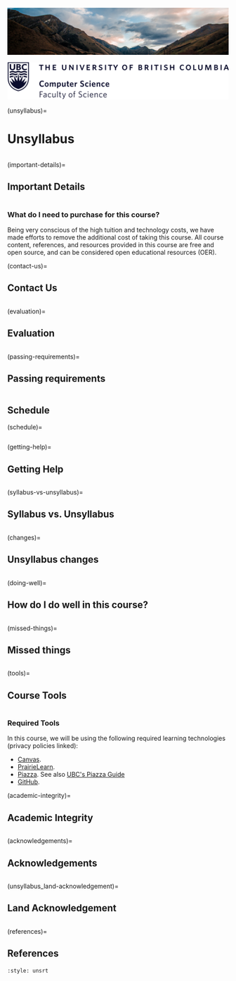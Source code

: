 ![](../images/header.jpg)

![](../images/UBC_CS.png)

(unsyllabus)=
# Unsyllabus

```{include} unsyllabus_bits/main_nav.md
```

<!-- 
```{figure} ../images/construction.jpeg
---
width: 750px
name: Under Construction.
---
This course website is currently under construction. It will continue to be updated and will be released closer to the course start date. [Photo by Mabel Amber from Pexels](https://www.pexels.com/photo/traffic-red-blue-sign-117602/). 
```
 -->

(important-details)=
## Important Details

```{include} unsyllabus_bits/important_details.md
```

### What do I need to purchase for this course?

Being very conscious of the high tuition and technology costs, we have made efforts to remove the additional cost of taking this course.
All course content, references, and resources provided in this course are free and open source, and can be considered open educational resources (OER).

<div class="page_break"> </div>

(contact-us)=
## Contact Us

```{include} syllabus_bits/teaching_team.md
```
(evaluation)=
## Evaluation

```{include} unsyllabus_bits/grading_practices_detailed.md
```

(passing-requirements)=
## Passing requirements

```{include} syllabus_bits/passing_requirement.md
```

<!--
## Learning Intentions
(learning-intentions)=
```{include} syllabus_bits/course_LOs.md
``` 
-->

<div class="page_break"> </div>

## Schedule

(schedule)=
```{include} syllabus_bits/schedule.md
```

<div class="page_break"> </div>

(getting-help)=
## Getting Help

```{include} unsyllabus_bits/getting_help.md
```

(syllabus-vs-unsyllabus)=
## Syllabus vs. Unsyllabus

```{include} unsyllabus_bits/why_syllabus_unsyllabus.md
```

<div class="page_break"> </div>

(changes)=
## Unsyllabus changes

```{include} unsyllabus_bits/changes.md
```

(doing-well)=
## How do I do well in this course?

```{include} unsyllabus_bits/doing_well_cpsc.md
```

(missed-things)=
## Missed things

```{include} unsyllabus_bits/missed_things.md
```

<div class="page_break"> </div>

(tools)=
## Course Tools

```{include} unsyllabus_bits/course_tools.md
```

### Required Tools

In this course, we will be using the following required learning technologies (privacy policies linked): 

- [Canvas](https://faculty.canvas.ubc.ca/canvas-privacy/).
- [PrairieLearn](https://www.prairielearn.com/legal/privacy).
- [Piazza](https://piazza.com/legal/privacy).  See also [UBC's Piazza Guide](https://lthub.ubc.ca/guides/piazza-instructor-guide/)
- [GitHub](https://docs.github.com/en/github/site-policy/github-privacy-statement).
<!--
- [Ed Discussion](https://edstem.org/privacy)

```{include} unsyllabus_bits/tools/canvas.md
```

```{include} unsyllabus_bits/tools/ed_discussion.md
```

```{include} unsyllabus_bits/tools/github.md
```

```{include} unsyllabus_bits/tools/prairielearn.md
```

- [Sli.do](https://www.slido.com/terms?experience_id=1&utm_campaign=_eid-007-control&utm_source=www.slido.com-_ab#privacy-policy)
```{include} unsyllabus_bits/tools/slido.md
```
- [Gradescope](https://www.gradescope.com/privacy)

```{include} unsyllabus_bits/tools/gradescope.md
```

### What type of information will I collect about you in this course?

```{include} ../about/syllabus_bits/learning_analytics.md
```

<div class="page_break"> </div>

(philosophy)=
## Teaching Philosophy

```{include} unsyllabus_bits/teaching_philosophy.md
```
-->

(academic-integrity)=
## Academic Integrity

```{include} unsyllabus_bits/academic_integrity.md
```

<div class="page_break"> </div>

<!--
(withdrawing)=
## What should I think about if I'm considering withdrawing from the course?

```{include} unsyllabus_bits/withdrawing.md
```
-->

(acknowledgements)=
## Acknowledgements

```{include} unsyllabus_bits/acknowledgements.md
```

(unsyllabus_land-acknowledgement)=
## Land Acknowledgement

```{include} syllabus_bits/land_acknowledgement.md
```

(references)=
## References

```{bibliography}
:style: unsrt
```